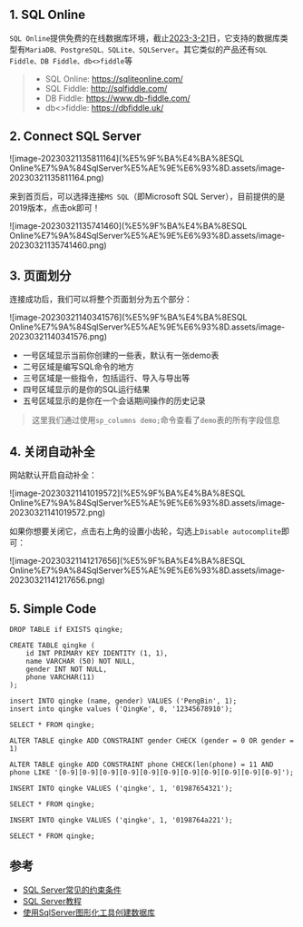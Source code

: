 ## 1. SQL Online

`SQL Online`提供免费的在线数据库环境，截止[2023-3-21]()日，它支持的数据库类型有`MariaDB、PostgreSQL、SQLite、SQLServer`。其它类似的产品还有`SQL Fiddle、DB Fiddle、db<>fiddle`等

> - SQL Online: https://sqliteonline.com/
> - SQL Fiddle: http://sqlfiddle.com/
> - DB Fiddle: https://www.db-fiddle.com/
> - db<>fiddle: https://dbfiddle.uk/

## 2. Connect SQL Server

![image-20230321135811164](%E5%9F%BA%E4%BA%8ESQL Online%E7%9A%84SqlServer%E5%AE%9E%E6%93%8D.assets/image-20230321135811164.png)

来到首页后，可以选择连接`MS SQL`（即Microsoft SQL Server），目前提供的是2019版本，点击ok即可！

![image-20230321135741460](%E5%9F%BA%E4%BA%8ESQL Online%E7%9A%84SqlServer%E5%AE%9E%E6%93%8D.assets/image-20230321135741460.png)

## 3. 页面划分

连接成功后，我们可以将整个页面划分为五个部分：

![image-20230321140341576](%E5%9F%BA%E4%BA%8ESQL Online%E7%9A%84SqlServer%E5%AE%9E%E6%93%8D.assets/image-20230321140341576.png)

- 一号区域显示当前你创建的一些表，默认有一张demo表
- 二号区域是编写SQL命令的地方
- 三号区域是一些指令，包括运行、导入与导出等
- 四号区域显示的是你的SQL运行结果
- 五号区域显示的是你在一个会话期间操作的历史记录

> 这里我们通过使用`sp_columns demo;`命令查看了`demo`表的所有字段信息

## 4. 关闭自动补全

网站默认开启自动补全：

![image-20230321141019572](%E5%9F%BA%E4%BA%8ESQL Online%E7%9A%84SqlServer%E5%AE%9E%E6%93%8D.assets/image-20230321141019572.png)

如果你想要关闭它，点击右上角的设置小齿轮，勾选上`Disable autocomplite`即可：

![image-20230321141217656](%E5%9F%BA%E4%BA%8ESQL Online%E7%9A%84SqlServer%E5%AE%9E%E6%93%8D.assets/image-20230321141217656.png)

## 5. Simple Code

```mssql
DROP TABLE if EXISTS qingke;

CREATE TABLE qingke (
    id INT PRIMARY KEY IDENTITY (1, 1),
    name VARCHAR (50) NOT NULL,
  	gender INT NOT NULL,
    phone VARCHAR(11)
);

insert INTO qingke (name, gender) VALUES ('PengBin', 1);
insert into qingke values ('QingKe', 0, '12345678910');

SELECT * FROM qingke;

ALTER TABLE qingke ADD CONSTRAINT gender CHECK (gender = 0 OR gender = 1)

ALTER TABLE qingke ADD CONSTRAINT phone CHECK(len(phone) = 11 AND phone LIKE '[0-9][0-9][0-9][0-9][0-9][0-9][0-9][0-9][0-9][0-9][0-9]');

INSERT INTO qingke VALUES ('qingke', 1, '01987654321');

SELECT * FROM qingke;

INSERT INTO qingke VALUES ('qingke', 1, '0198764a221');

SELECT * FROM qingke;
```

## 参考

- [SQL Server常见的约束条件](https://blog.csdn.net/Mr_YanMingXin/article/details/105003495)
- [SQL Server教程](https://www.yiibai.com/sqlserver)
- [使用SqlServer图形化工具创建数据库](https://blog.csdn.net/CesareBorgia/article/details/110190797)